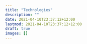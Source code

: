 ```yaml
---
title: "Technologies"
description: ""
date: 2021-04-10T23:37:12+12:00
lastmod: 2021-04-10T23:37:12+12:00
draft: true
images: []
---
```

